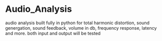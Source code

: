 # Audio_Analysis
audio analysis built fully in python for total harmonic distortion, sound genergation, sound feedback, volume in db, frequency response, latency and more. both input and output will be tested
